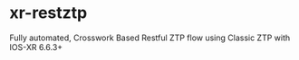# xr-restztp
Fully automated, Crosswork Based Restful ZTP flow using Classic ZTP with IOS-XR 6.6.3+
